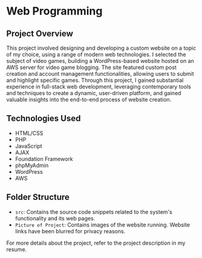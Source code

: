 # Web Programming

## Project Overview
This project involved designing and developing a custom website on a topic of my choice, using a range of modern web technologies. I selected the subject of video games, building a WordPress-based website hosted on an AWS server for video game blogging. The site featured custom post creation and account management functionalities, allowing users to submit and highlight specific games. Through this project, I gained substantial experience in full-stack web development, leveraging contemporary tools and techniques to create a dynamic, user-driven platform, and gained valuable insights into the end-to-end process of website creation.

## Technologies Used
- HTML/CSS
- PHP
- JavaScript
- AJAX
- Foundation Framework
- phpMyAdmin
- WordPress
- AWS

## Folder Structure
- `src`: Contains the source code snippets related to the system's functionality and its web pages.
- `Picture of Project`: Contains images of the website running. Website links have been blurred for privacy reasons.

For more details about the project, refer to the project description in my resume.
